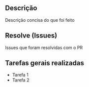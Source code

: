 ## Descrição

Descrição concisa do que foi feito

## Resolve (Issues)

Issues que foram resolvidas com o PR


## Tarefas gerais realizadas
* Tarefa 1
* Tarefa 2